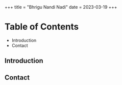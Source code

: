 +++
title = "Bhrigu Nandi Nadi"
date = 2023-03-19
+++

# Table of Contents

- Introduction
- Contact

## Introduction


## Contact

